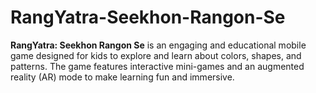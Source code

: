 # RangYatra-Seekhon-Rangon-Se
**RangYatra: Seekhon Rangon Se** is an engaging and educational mobile game designed for kids to explore and learn about colors, shapes, and patterns. The game features interactive mini-games and an augmented reality (AR) mode to make learning fun and immersive.
